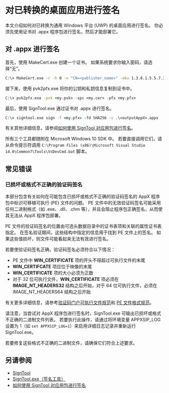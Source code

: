 # 对已转换的桌面应用进行签名

本文介绍如何对已转换为通用 Windows 平台 (UWP) 的桌面应用进行签名。 你必须先使用证书对 .appx 程序包进行签名，然后才能部署它。

## 对 .appx 进行签名

首先，使用 MakeCert.exe 创建一个证书。 如果系统要求你输入密码，请选择“无”。 

```cmd
C:\> MakeCert.exe -r -h 0 -n "CN=<publisher_name>" -eku 1.3.6.1.5.5.7.3.3 -pe -sv <my.pvk> <my.cer>
```

接下来，使用 pvk2pfx.exe 将你的公钥和私钥信息复制到证书中。 

```cmd
C:\> pvk2pfx.exe -pvk <my.pvk> -spc <my.cer> -pfx <my.pfx>
```
最后，使用 SignTool.exe 通过证书对 .appx 进行签名。

```cmd
C:\> signtool.exe sign -f <my.pfx> -fd SHA256 -v .\<outputAppX>.appx
``` 

有关其他详细信息，请参阅[如何使用 SignTool 对应用包进行签名](https://msdn.microsoft.com/en-us/library/windows/desktop/jj835835(v=vs.85).aspx)。 

所有三个工具都随附在 Microsoft Windows 10 SDK 中。 若要直接调用它们，请从命令提示符调用 ```C:\Program Files (x86)\Microsoft Visual Studio 14.0\Common7\Tools\VsDevCmd.bat``` 脚本。

## 常见错误

### 已损坏或格式不正确的验证码签名

本部分包含有关如何在可能包含已损坏或格式不正确的验证码签名的 AppX 程序包中标识可移植可执行 (PE) 文件的问题。 PE 文件中的无效验证码签名可能采用任何二进制格式（如 .exe、.dll、.chm 等），并且会阻止程序包正确签名，从而使其无法从 AppX 程序包部署。 

PE 文件的验证码签名的位置由可选头数据目录中的证书表项和关联的属性证书表指定。 在签名验证期间，这些结构中指定的信息用于找到 PE 文件上的签名。 如果这些值损坏，则文件可能看起来无法有效进行签名。 

若要使验证码签名正确，验证码签名必须符合以下情况：

- PE 文件中 **WIN_CERTIFICATE** 项的开头不得超过可执行文件的末尾
- **WIN_CERTIFCATE** 项应位于映像的末尾
- **WIN_CERTIFICATE** 项的大小必须为正数
- 对于 32 位可执行文件，**WIN_CERTIFICATE** 项必须在 **IMAGE_NT_HEADERS32** 结构之后开始，对于 64 位可执行文件，必须在 IMAGE_NT_HEADERS64 结构之后开始

有关更多详细信息，请参考[验证码门户可执行文件规范](http://download.microsoft.com/download/9/c/5/9c5b2167-8017-4bae-9fde-d599bac8184a/Authenticode_PE.docx)和 [PE 文件格式规范](https://msdn.microsoft.com/en-us/windows/hardware/gg463119.aspx)。 

请注意，当尝试对 AppX 程序包进行签名时，SignTool.exe 可输出已损坏或格式不正确的二进制文件列表。 若要执行此操作，请通过将环境变量 APPXSIP_LOG 设置为 1（如 ```set APPXSIP_LOG=1```）来启用详细日志记录并重新运行 SignTool.exe。

若要修复这些格式不正确的二进制文件，请确保它们符合上述要求。

## 另请参阅

- [SignTool](https://msdn.microsoft.com/library/windows/desktop/aa387764(v=vs.85).aspx)
- [SignTool.exe（签名工具）](https://msdn.microsoft.com/library/8s9b9yaz(v=vs.110).aspx)
- [如何使用 SignTool 对应用包进行签名](https://msdn.microsoft.com/en-us/library/windows/desktop/jj835835(v=vs.85).aspx)

<!--HONumber=Jun16_HO5-->


